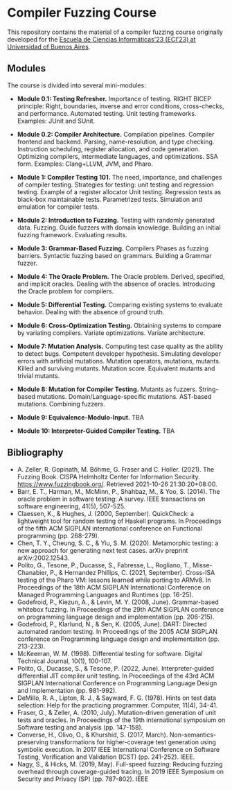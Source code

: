 # Compiler Fuzzing Course

This repository contains the material of a compiler fuzzing course originally developed for the [Escuela de Ciencias Informáticas'23 (ECI'23) at Universidad of Buenos Aires](https://eci.dc.uba.ar/cursos-eci/t3-fuzzing-para-testing-de-compiladores/).

## Modules

The course is divided into several mini-modules:

- **Module 0.1: Testing Refresher.** Importance of testing. RIGHT BICEP principle: Right, boundaries, inverse and error conditions, cross-checks, and performance. Automated testing. Unit testing frameworks. Examples: JUnit and SUnit.
- **Module 0.2: Compiler Architecture.** Compilation pipelines. Compiler frontend and backend. Parsing, name-resolution, and type checking. Instruction scheduling, register allocation, and code generation. Optimizing compilers, intermediate languages, and optimizations. SSA form. Examples: Clang+LLVM, JVM, and Pharo.
- **Module 1: Compiler Testing 101.** The need, importance, and challenges of compiler testing. Strategies for testing: unit testing and regression testing. Example of a register allocator Unit testing. Regression tests as black-box maintainable tests. Parametrized tests. Simulation and emulation for compiler tests.

- **Module 2: Introduction to Fuzzing.** Testing with randomly generated data. Fuzzing. Guide fuzzers with domain knowledge. Building an initial fuzzing framework. Evaluating results.
- **Module 3: Grammar-Based Fuzzing.** Compilers Phases as fuzzing barriers. Syntactic fuzzing based on grammars. Building a Grammar fuzzer.
- **Module 4: The Oracle Problem.** The Oracle problem. Derived, specified, and implicit oracles. Dealing with the absence of oracles. Introducing the Oracle problem for compilers.
- **Module 5: Differential Testing.** Comparing existing systems to evaluate behavior. Dealing with the absence of ground truth.
- **Module 6: Cross-Optimization Testing.** Obtaining systems to compare by variating compilers. Variate optimizations. Variate architecture.
- **Module 7: Mutation Analysis.** Computing test case quality as the ability to detect bugs. Competent developer hypothesis. Simulating developer errors with artificial mutations. Mutation operators, mutations, mutants. Killed and surviving mutants. Mutation score. Equivalent mutants and trivial mutants.
- **Module 8: Mutation for Compiler Testing.** Mutants as fuzzers. String-based mutations. Domain/Language-specific mutations. AST-based mutations. Combining fuzzers.
- **Module 9: Equivalence-Modulo-Input.** TBA
- **Module 10: Interpreter-Guided Compiler Testing.** TBA

## Bibliography

- A. Zeller, R. Gopinath, M. Böhme, G. Fraser and C. Holler. (2021). The Fuzzing Book.
CISPA Helmholtz Center for Information Security. https://www.fuzzingbook.org/. Retrieved
2021-10-26 21:30:20+08:00.
- Barr, E. T., Harman, M., McMinn, P., Shahbaz, M., & Yoo, S. (2014). The oracle problem in
software testing: A survey. IEEE transactions on software engineering, 41(5), 507-525.
- Claessen, K., & Hughes, J. (2000, September). QuickCheck: a lightweight tool for random
testing of Haskell programs. In Proceedings of the fifth ACM SIGPLAN international
conference on Functional programming (pp. 268-279).
- Chen, T. Y., Cheung, S. C., & Yiu, S. M. (2020). Metamorphic testing: a new approach for
generating next test cases. arXiv preprint arXiv:2002.12543.
- Polito, G., Tesone, P., Ducasse, S., Fabresse, L., Rogliano, T., Misse-Chanabier, P., &
Hernandez Phillips, C. (2021, September). Cross-ISA testing of the Pharo VM: lessons
learned while porting to ARMv8. In Proceedings of the 18th ACM SIGPLAN International
Conference on Managed Programming Languages and Runtimes (pp. 16-25).
- Godefroid, P., Kiezun, A., & Levin, M. Y. (2008, June). Grammar-based whitebox fuzzing. In
Proceedings of the 29th ACM SIGPLAN conference on programming language design and
implementation (pp. 206-215).
- Godefroid, P., Klarlund, N., & Sen, K. (2005, June). DART: Directed automated random
testing. In Proceedings of the 2005 ACM SIGPLAN conference on Programming language
design and implementation (pp. 213-223).
- McKeeman, W. M. (1998). Differential testing for software. Digital Technical Journal, 10(1),
100-107.
- Polito, G., Ducasse, S., & Tesone, P. (2022, June). Interpreter-guided differential JIT
compiler unit testing. In Proceedings of the 43rd ACM SIGPLAN International Conference on
Programming Language Design and Implementation (pp. 981-992).
- DeMillo, R. A., Lipton, R. J., & Sayward, F. G. (1978). Hints on test data selection: Help for
the practicing programmer. Computer, 11(4), 34-41.
- Fraser, G., & Zeller, A. (2010, July). Mutation-driven generation of unit tests and oracles. In
Proceedings of the 19th international symposium on Software testing and analysis (pp.
147-158).
- Converse, H., Olivo, O., & Khurshid, S. (2017, March). Non-semantics-preserving
transformations for higher-coverage test generation using symbolic execution. In 2017 IEEE
International Conference on Software Testing, Verification and Validation (ICST) (pp.
241-252). IEEE.
- Nagy, S., & Hicks, M. (2019, May). Full-speed fuzzing: Reducing fuzzing overhead through
coverage-guided tracing. In 2019 IEEE Symposium on Security and Privacy (SP) (pp.
787-802). IEEE
